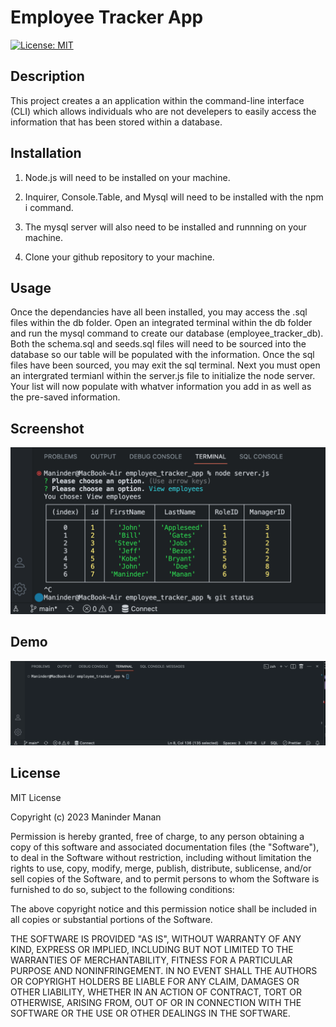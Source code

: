 # Employee Tracker App


[![License: MIT](https://img.shields.io/badge/License-MIT-yellow.svg)](https://opensource.org/licenses/MIT)
<br>

## Description

This project creates a an application within the command-line interface (CLI) which allows individuals who are not develepers to easily access the information that has been stored within a database. 

## Installation 

1. Node.js will need to be installed on your machine. 

2. Inquirer, Console.Table, and Mysql will need to be installed with the npm i command. 

3. The mysql server will also need to be installed and runnning on your machine. 

4. Clone your github repository to your machine. 

## Usage

Once the dependancies have all been installed, you may access the .sql files within the db folder. Open an integrated terminal within the db folder and run the mysql command to create our database (employee_tracker_db). Both the schema.sql and seeds.sql files will need to be sourced into the database so our table will be populated with the information. Once the sql files have been sourced, you may exit the sql terminal. Next you must open an intergrated termianl within the server.js file to initialize the node server. Your list will now populate with whatver information you add in as well as the pre-saved information. 

## Screenshot

![Screenshot of Employees table](./assets/Employee_Tracker.png)

## Demo 

![Gif of Terminal Running](./assets/Employee_Tracker_GIF.gif)

## License

MIT License

Copyright (c) 2023 Maninder Manan

Permission is hereby granted, free of charge, to any person obtaining a copy
of this software and associated documentation files (the "Software"), to deal
in the Software without restriction, including without limitation the rights
to use, copy, modify, merge, publish, distribute, sublicense, and/or sell
copies of the Software, and to permit persons to whom the Software is
furnished to do so, subject to the following conditions:

The above copyright notice and this permission notice shall be included in all
copies or substantial portions of the Software.

THE SOFTWARE IS PROVIDED "AS IS", WITHOUT WARRANTY OF ANY KIND, EXPRESS OR
IMPLIED, INCLUDING BUT NOT LIMITED TO THE WARRANTIES OF MERCHANTABILITY,
FITNESS FOR A PARTICULAR PURPOSE AND NONINFRINGEMENT. IN NO EVENT SHALL THE
AUTHORS OR COPYRIGHT HOLDERS BE LIABLE FOR ANY CLAIM, DAMAGES OR OTHER
LIABILITY, WHETHER IN AN ACTION OF CONTRACT, TORT OR OTHERWISE, ARISING FROM,
OUT OF OR IN CONNECTION WITH THE SOFTWARE OR THE USE OR OTHER DEALINGS IN THE
SOFTWARE.